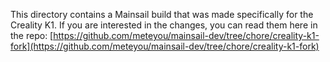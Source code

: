 This directory contains a Mainsail build that was made specifically for the Creality K1. If you are interested in the
changes, you can read them here in the repo: [https://github.com/meteyou/mainsail-dev/tree/chore/creality-k1-fork](https://github.com/meteyou/mainsail-dev/tree/chore/creality-k1-fork)
